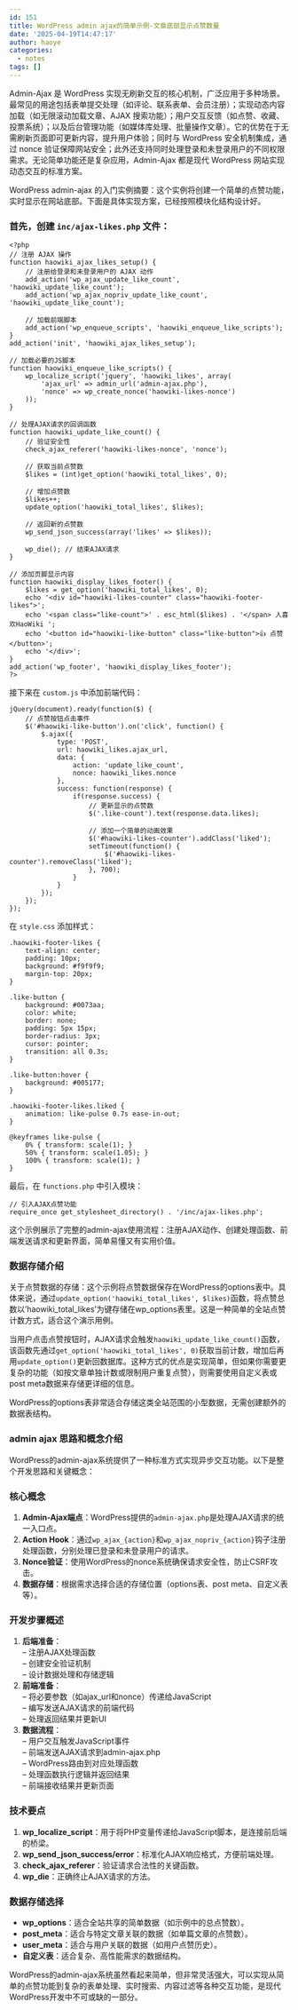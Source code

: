 ```yaml
---
id: 151
title: WordPress admin ajax的简单示例-文章底部显示点赞数量
date: '2025-04-19T14:47:17'
author: haoye
categories:
  - notes
tags: []
---
```


Admin-Ajax 是 WordPress 实现无刷新交互的核心机制，广泛应用于多种场景。最常见的用途包括表单提交处理（如评论、联系表单、会员注册）；实现动态内容加载（如无限滚动加载文章、AJAX 搜索功能）；用户交互反馈（如点赞、收藏、投票系统）；以及后台管理功能（如媒体库处理、批量操作文章）。它的优势在于无需刷新页面即可更新内容，提升用户体验；同时与 WordPress 安全机制集成，通过 nonce 验证保障网站安全；此外还支持同时处理登录和未登录用户的不同权限需求。无论简单功能还是复杂应用，Admin-Ajax 都是现代 WordPress 网站实现动态交互的标准方案。

WordPress admin-ajax 的入门实例摘要：这个实例将创建一个简单的点赞功能，实时显示在网站底部。下面是具体实现方案，已经按照模块化结构设计好。

### 首先，创建 `inc/ajax-likes.php` 文件：

```
<?php
// 注册 AJAX 操作
function haowiki_ajax_likes_setup() {
    // 注册给登录和未登录用户的 AJAX 动作
    add_action('wp_ajax_update_like_count', 'haowiki_update_like_count');
    add_action('wp_ajax_nopriv_update_like_count', 'haowiki_update_like_count');

    // 加载前端脚本
    add_action('wp_enqueue_scripts', 'haowiki_enqueue_like_scripts');
}
add_action('init', 'haowiki_ajax_likes_setup');

// 加载必要的JS脚本
function haowiki_enqueue_like_scripts() {
    wp_localize_script('jquery', 'haowiki_likes', array(
        'ajax_url' => admin_url('admin-ajax.php'),
        'nonce' => wp_create_nonce('haowiki-likes-nonce')
    ));
}

// 处理AJAX请求的回调函数
function haowiki_update_like_count() {
    // 验证安全性
    check_ajax_referer('haowiki-likes-nonce', 'nonce');

    // 获取当前点赞数
    $likes = (int)get_option('haowiki_total_likes', 0);

    // 增加点赞数
    $likes++;
    update_option('haowiki_total_likes', $likes);

    // 返回新的点赞数
    wp_send_json_success(array('likes' => $likes));

    wp_die(); // 结束AJAX请求
}

// 添加页脚显示内容
function haowiki_display_likes_footer() {
    $likes = get_option('haowiki_total_likes', 0);
    echo '<div id="haowiki-likes-counter" class="haowiki-footer-likes">';
    echo '<span class="like-count">' . esc_html($likes) . '</span> 人喜欢HaoWiki ';
    echo '<button id="haowiki-like-button" class="like-button">👍 点赞</button>';
    echo '</div>';
}
add_action('wp_footer', 'haowiki_display_likes_footer');
?>
```

接下来在 `custom.js` 中添加前端代码：

```
jQuery(document).ready(function($) {
    // 点赞按钮点击事件
    $('#haowiki-like-button').on('click', function() {
        $.ajax({
            type: 'POST',
            url: haowiki_likes.ajax_url,
            data: {
                action: 'update_like_count',
                nonce: haowiki_likes.nonce
            },
            success: function(response) {
                if(response.success) {
                    // 更新显示的点赞数
                    $('.like-count').text(response.data.likes);

                    // 添加一个简单的动画效果
                    $('#haowiki-likes-counter').addClass('liked');
                    setTimeout(function() {
                        $('#haowiki-likes-counter').removeClass('liked');
                    }, 700);
                }
            }
        });
    });
});
```

在 `style.css` 添加样式：

```
.haowiki-footer-likes {
    text-align: center;
    padding: 10px;
    background: #f9f9f9;
    margin-top: 20px;
}

.like-button {
    background: #0073aa;
    color: white;
    border: none;
    padding: 5px 15px;
    border-radius: 3px;
    cursor: pointer;
    transition: all 0.3s;
}

.like-button:hover {
    background: #005177;
}

.haowiki-footer-likes.liked {
    animation: like-pulse 0.7s ease-in-out;
}

@keyframes like-pulse {
    0% { transform: scale(1); }
    50% { transform: scale(1.05); }
    100% { transform: scale(1); }
}
```

最后，在 `functions.php` 中引入模块：

```
// 引入AJAX点赞功能
require_once get_stylesheet_directory() . '/inc/ajax-likes.php';
```

这个示例展示了完整的admin-ajax使用流程：注册AJAX动作、创建处理函数、前端发送请求和更新界面，简单易懂又有实用价值。

### 数据存储介绍

关于点赞数据的存储：这个示例将点赞数据保存在WordPress的options表中。具体来说，通过`update_option('haowiki_total_likes', $likes)`函数，将点赞总数以’haowiki\_total\_likes’为键存储在wp\_options表里。这是一种简单的全站点赞计数方式，适合这个演示用例。

当用户点击点赞按钮时，AJAX请求会触发`haowiki_update_like_count()`函数，该函数先通过`get_option('haowiki_total_likes', 0)`获取当前计数，增加后再用`update_option()`更新回数据库。这种方式的优点是实现简单，但如果你需要更复杂的功能（如按文章单独计数或限制用户重复点赞），则需要使用自定义表或post meta数据来存储更详细的信息。

WordPress的options表非常适合存储这类全站范围的小型数据，无需创建额外的数据表结构。

### admin ajax 思路和概念介绍

WordPress的admin-ajax系统提供了一种标准方式实现异步交互功能。以下是整个开发思路和关键概念：

### 核心概念

1. **Admin-Ajax端点**：WordPress提供的`admin-ajax.php`是处理AJAX请求的统一入口点。
2. **Action Hook**：通过`wp_ajax_{action}`和`wp_ajax_nopriv_{action}`钩子注册处理函数，分别处理已登录和未登录用户的请求。
3. **Nonce验证**：使用WordPress的nonce系统确保请求安全性，防止CSRF攻击。
4. **数据存储**：根据需求选择合适的存储位置（options表、post meta、自定义表等）。

### 开发步骤概述

1. **后端准备**：\
   – 注册AJAX处理函数\
   – 创建安全验证机制\
   – 设计数据处理和存储逻辑
2. **前端准备**：\
   – 将必要参数（如ajax\_url和nonce）传递给JavaScript\
   – 编写发送AJAX请求的前端代码\
   – 处理返回结果并更新UI
3. **数据流程**：\
   – 用户交互触发JavaScript事件\
   – 前端发送AJAX请求到admin-ajax.php\
   – WordPress路由到对应处理函数\
   – 处理函数执行逻辑并返回结果\
   – 前端接收结果并更新页面

### 技术要点

1. **wp\_localize\_script**：用于将PHP变量传递给JavaScript脚本，是连接前后端的桥梁。
2. **wp\_send\_json\_success/error**：标准化AJAX响应格式，方便前端处理。
3. **check\_ajax\_referer**：验证请求合法性的关键函数。
4. **wp\_die**：正确终止AJAX请求的方法。

### 数据存储选择

- **wp\_options**：适合全站共享的简单数据（如示例中的总点赞数）。
- **post\_meta**：适合与特定文章关联的数据（如单篇文章的点赞数）。
- **user\_meta**：适合与用户关联的数据（如用户点赞历史）。
- **自定义表**：适合复杂、高性能需求的数据结构。

WordPress的admin-ajax系统虽然看起来简单，但非常灵活强大，可以实现从简单的点赞功能到复杂的表单处理、实时搜索、内容过滤等各种交互功能，是现代WordPress开发中不可或缺的一部分。
